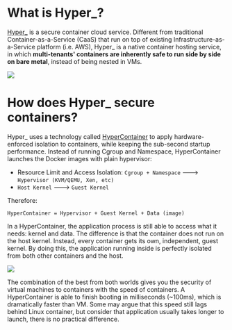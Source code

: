 # What is Hyper\_?

[Hyper\_](https://hyper.sh) is a secure container cloud service. Different from traditional Container-as-a-Service (CaaS) that run on top of existing Infrastructure-as-a-Service platform (i.e. AWS), Hyper\_ is a native container hosting service, in which **multi-tenants' containers are inherently safe to run side by side on bare metal**, instead of being nested in VMs.

![](https://trello-attachments.s3.amazonaws.com/56daae9b816ec930c8d98197/1229x399/bebf8e0ea7d0b82a8982b4c659b01804/caas.png)

# How does Hyper_ secure containers?

Hyper\_ uses a technology called [HyperContainer](github.com/hyperhq/hyper) to apply hardware-enforced isolation to containers, while keeping the sub-second startup performance. Instead of running Cgroup  and Namespace, HyperContainer launches the Docker images with plain hypervisor:

- Resource Limit and Access Isolation: `Cgroup + Namespace` ---> `Hypervisor (KVM/QEMU, Xen, etc)`
- `Host Kernel` ---> `Guest Kernel`

Therefore:
	
	HyperContainer = Hypervisor + Guest Kernel + Data (image)

In a HyperContainer, the application process is still able to access what it needs: kernel and data. The difference is that the container does not run on the host kernel. Instead, every container gets its own, independent, guest kernel. By doing this, the application running inside is perfectly isolated from both other containers and the host.

![](https://trello-attachments.s3.amazonaws.com/5694785e124f36d746f5c7be/1511x393/b8b5cd31b59af44c0c86349e150438fb/HyperContainer_vs_LinuxContainer.png)

The combination of the best from both worlds gives you the security of virtual machines to containers with the speed of containers. A HyperContainer is able to finish booting in milliseconds (~100ms), which is dramatically faster than VM. Some may argue that this speed still lags behind Linux container, but consider that application usually takes longer to launch, there is no practical difference.
